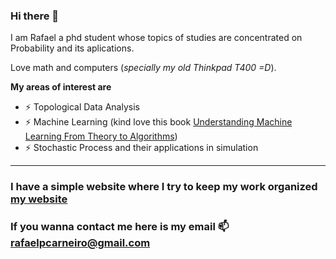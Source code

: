 ### Hi there 👋

<!--
**rafaelpcarneiro/rafaelpcarneiro** is a ✨ _special_ ✨ repository because its `README.md` (this file) appears on your GitHub profile.

Here are some ideas to get you started:

- 🔭 I’m currently working on ...
- 🌱 I’m currently learning ...
- 👯 I’m looking to collaborate on ...
- 🤔 I’m looking for help with ...
- 💬 Ask me about ...
- 📫 How to reach me: ...
- 😄 Pronouns: ...
- ⚡ Fun fact: ...
-->

I am Rafael a phd student whose topics of studies are concentrated on Probability and its aplications.

Love math and computers (<em>specially my old Thinkpad T400 =D</em>). 

<strong>My areas of interest are</strong>
+ ⚡ Topological Data Analysis
+ ⚡ Machine Learning (kind love this book [Understanding Machine Learning
From Theory to Algorithms](https://www.cambridge.org/core/books/understanding-machine-learning/3059695661405D25673058E43C8BE2A6))
+ ⚡ Stochastic Process and their applications in simulation

---
### I have a simple website where I try to keep my work organized  [my website](https://rafaelpcarneiro.github.io/)

### If you wanna contact me here is my email 📫 rafaelpcarneiro@gmail.com

